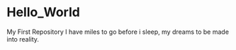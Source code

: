 # Hello_World
My First Repository
I have miles to go before i sleep, my dreams to be made into reality.
